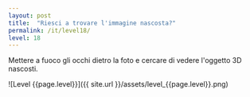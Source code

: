```yaml
---
layout: post
title:  "Riesci a trovare l'immagine nascosta?"
permalink: /it/level18/
level: 18
---
```

Mettere a fuoco gli occhi dietro la foto e cercare di vedere l'oggetto 3D nascosti.

![Level {{page.level}}]({{ site.url }}/assets/level_{{page.level}}.png)